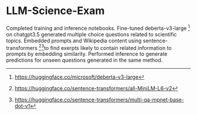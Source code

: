 # LLM-Science-Exam

Completed training and inference notebooks. Fine-tuned deberta-v3-large [^1] on chatgpt3.5 generated multiple choice questions related to scientific topics. Embedded prompts and Wikipedia content using sentence-transformers [^2][^3]to find exerpts likely to contain related information to prompts by embedding similarity. Performed inference to generate predictions for unseen questions generated in the same method.

[^1]: https://huggingface.co/microsoft/deberta-v3-large
[^2]: https://huggingface.co/sentence-transformers/all-MiniLM-L6-v2
[^3]: https://huggingface.co/sentence-transformers/multi-qa-mpnet-base-dot-v1
